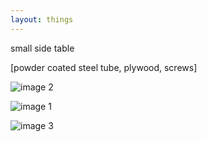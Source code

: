 ```yaml
---
layout: things
---
```


small side table

[powder coated steel tube, plywood, screws]

![image 2](http://i.imgur.com/BNE8oFtl.jpg)

![image 1](http://i.imgur.com/VtiS3L2l.jpg)

![image 3](http://i.imgur.com/BZ2Mnyel.jpg)